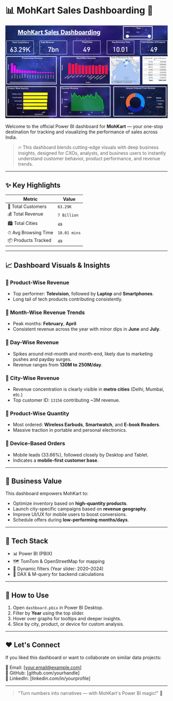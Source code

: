 # 📊 MohKart Sales Dashboarding 🚀

![MohKart Dashboard Preview](./Dashboard%20Preview.png)

Welcome to the official Power BI dashboard for **MohKart** — your one-stop destination for tracking and visualizing the performance of sales across India.

> 🔥 This dashboard blends cutting-edge visuals with deep business insights, designed for CXOs, analysts, and business users to instantly understand customer behavior, product performance, and revenue trends.

---

## ✨ Key Highlights

| Metric                | Value       |
|-----------------------|-------------|
| 👥 Total Customers    | `63.29K`    |
| 💰 Total Revenue      | `7 Billion` |
| 🏙️ Total Cities       | `49`        |
| ⏱ Avg Browsing Time   | `10.01 mins`|
| 📦 Products Tracked   | `49`        |

---

## 📈 Dashboard Visuals & Insights

### 🔹 Product-Wise Revenue
- Top performer: **Television**, followed by **Laptop** and **Smartphones**.
- Long tail of tech products contributing consistently.

### 🔹 Month-Wise Revenue Trends
- Peak months: **February**, **April**
- Consistent revenue across the year with minor dips in **June** and **July**.

### 🔹 Day-Wise Revenue
- Spikes around mid-month and month-end, likely due to marketing pushes and payday surges.
- Revenue ranges from **130M to 250M/day**.

### 🔹 City-Wise Revenue
- Revenue concentration is clearly visible in **metro cities** (Delhi, Mumbai, etc.)
- Top customer ID: `13156` contributing ~3M revenue.

### 🔹 Product-Wise Quantity
- Most ordered: **Wireless Earbuds**, **Smartwatch**, and **E-book Readers**.
- Massive traction in portable and personal electronics.

### 🔹 Device-Based Orders
- Mobile leads (33.66%), followed closely by Desktop and Tablet.
- Indicates a **mobile-first customer base**.

---

## 🎯 Business Value

This dashboard empowers MohKart to:
- Optimize inventory based on **high-quantity products**.
- Launch city-specific campaigns based on **revenue geography**.
- Improve UI/UX for mobile users to boost conversions.
- Schedule offers during **low-performing months/days**.

---

## 🧠 Tech Stack

- 📊 Power BI (PBIX)
- 🗺 TomTom & OpenStreetMap for mapping
- 🔎 Dynamic filters (Year slider: 2020–2024)
- 🧮 DAX & M-query for backend calculations

---

## 📌 How to Use

1. Open `dashboard.pbix` in Power BI Desktop.
2. Filter by **Year** using the top slider.
3. Hover over graphs for tooltips and deeper insights.
4. Slice by city, product, or device for custom analysis.

---

## ❤️ Let's Connect

If you liked this dashboard or want to collaborate on similar data projects:

📧 Email: [your.email@example.com]  
🔗 GitHub: [github.com/yourhandle]  
📱 LinkedIn: [linkedin.com/in/yourprofile]

---

> "Turn numbers into narratives — with MohKart's Power BI magic!" 🎯

